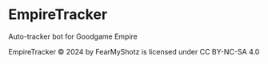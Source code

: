 # EmpireTracker
Auto-tracker bot for Goodgame Empire

EmpireTracker © 2024 by FearMyShotz is licensed under CC BY-NC-SA 4.0 
